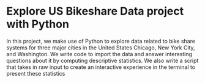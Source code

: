 # Explore US Bikeshare Data project with Python
In this project, we make use of Python to explore data related to bike share systems for three major cities in the United States Chicago, New York City, and Washington. We write code to import the data and answer interesting questions about it by computing descriptive statistics. We also write a script that takes in raw input to create an interactive experience in the terminal to present these statistics
